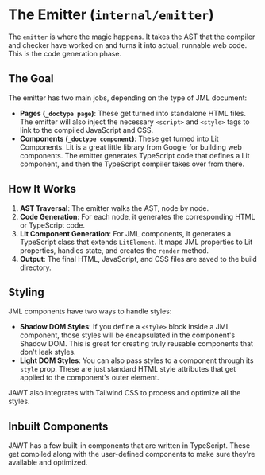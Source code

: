 # The Emitter (`internal/emitter`)

The `emitter` is where the magic happens. It takes the AST that the compiler and checker have worked on and turns it into actual, runnable web code. This is the code generation phase.

## The Goal

The emitter has two main jobs, depending on the type of JML document:

-   **Pages (`_doctype page`)**: These get turned into standalone HTML files. The emitter will also inject the necessary `<script>` and `<style>` tags to link to the compiled JavaScript and CSS.
-   **Components (`_doctype component`)**: These get turned into Lit Components. Lit is a great little library from Google for building web components. The emitter generates TypeScript code that defines a Lit component, and then the TypeScript compiler takes over from there.

## How It Works

1.  **AST Traversal**: The emitter walks the AST, node by node.
2.  **Code Generation**: For each node, it generates the corresponding HTML or TypeScript code.
3.  **Lit Component Generation**: For JML components, it generates a TypeScript class that extends `LitElement`. It maps JML properties to Lit properties, handles state, and creates the `render` method.
4.  **Output**: The final HTML, JavaScript, and CSS files are saved to the build directory.

## Styling

JML components have two ways to handle styles:

-   **Shadow DOM Styles**: If you define a `<style>` block inside a JML component, those styles will be encapsulated in the component's Shadow DOM. This is great for creating truly reusable components that don't leak styles.
-   **Light DOM Styles**: You can also pass styles to a component through its `style` prop. These are just standard HTML style attributes that get applied to the component's outer element.

JAWT also integrates with Tailwind CSS to process and optimize all the styles.

## Inbuilt Components

JAWT has a few built-in components that are written in TypeScript. These get compiled along with the user-defined components to make sure they're available and optimized.